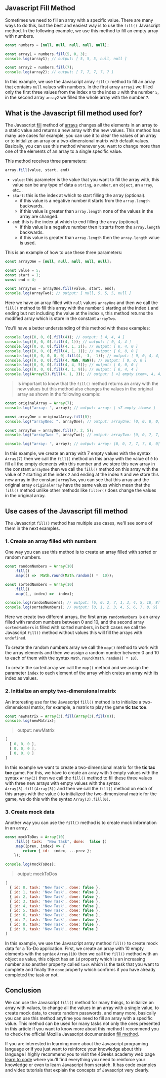 ## Javascript Fill Method

Sometimes we need to fill an array with a specific value. There are many ways to do this, but the best and easiest way is to use the `fill()` Javascript method. In the following example, we use this method to fill an empty array with numbers.

```js
const numbers = [null, null, null, null, null];

const array1 = numbers.fill(5, 0, 3);
console.log(array1); // output: [ 5, 5, 5, null, null ]

const array2 = numbers.fill(7);
console.log(array2); // output: [ 7, 7, 7, 7, 7 ]
```

In this example, we use the Javascript array `fill()` method to fill an array that contains `null` values with numbers. In the first array `array1` we filled only the first three values from the index `0` to the index `3` with the number `5`, in the second array `array2` we filled the whole array with the number `7`.

## What is the Javascript fill method used for?

The Javascript [fill](https://developer.mozilla.org/en-US/docs/Web/JavaScript/Reference/Global_Objects/Array/fill) method of [arrays](https://4geeks.com/lesson/what-is-an-array-define-array) changes all the elements in an array to a static value and returns a new array with the new values. This method has many use cases for example, you can use it to clear the values of an array or to initialize an array or a two-dimensional matrix with default values. Basically, you can use this method whenever you want to change more than one of the elements of an array to a single specific value.

This method receives three parameters:

```js
array.fill(value, start, end)
```

 - `value`: this parameter is the value that you want to fill the array with, this value can be any type of data a `string`, a `number`, an `object`, an `array`, etc...
 - `start`: this is the index at which to start filling the array (optional). 
    - if this value is a negative number it starts from the `array.length` backwards.
    - if this value is greater than `array.length` none of the values in the array are changed.
 - `end`: this is the index at which to end filling the array (optional).
    - if this value is a negative number then it starts from the `array.length` backwards.
    - if this value is greater than `array.length` then the `array.length` value is used.

This is an example of how to use these three parameters:

```js
const arrayOne = [null, null, null, null, null];

const value = 5;
const start = 1;
const end = 4;

const arrayTwo = arrayOne.fill(value, start, end);
console.log(arrayTwo); // output: [ null, 5, 5, 5, null ]
```

Here we have an array filled with `null` values `arrayOne` and then we call the `fill()` method to fill this array with the number `5` starting at the index `1` and ending but not including the value at the index `4`, this method returns the modified array which is store in the constant `arrayTwo`.

You'll have a better understanding of this method with these examples:

```js
console.log([0, 0, 0].fill(4)); // output: [ 4, 4, 4 ]
console.log([0, 0, 0].fill(4, 1)); // output: [ 0, 4, 4 ]
console.log([0, 0, 0].fill(4, 1, 2)); // output: [ 0, 4, 0 ]
console.log([0, 0, 0].fill(4, 1, 1)); // output: [ 0, 0, 0 ]
console.log([0, 0, 0, 0, 0].fill(4, -3, -1)); // output: [ 0, 0, 4, 4, 0 ]
console.log([0, 0, 0].fill(4, NaN, NaN)); // output: [ 0, 0, 0 ]
console.log([0, 0, 0].fill(4, 4, 5)); // output: [ 0, 0, 0 ]
console.log([0, 0, 0].fill(4, 1, 9)); // output: [ 0, 4, 4 ]
console.log(Array(5).fill(4, 1, 3)); // output: [ <1 empty item>, 4, 4, <2 empty items> ]
```

> Is important to know that the `fill()` method returns an array with the new values but this method also changes the values in the original array as shown in the following example:

```js
const originalArray = Array(7);
console.log("array: ", array); // output: array: [ <7 empty items> ]

const arrayOne = originalArray.fill(0);
console.log("arrayOne: ", arrayOne); // output: arrayOne: [0, 0, 0, 0, 0, 0, 0]

const arrayTwo = arrayOne.fill(7, 2, 5);
console.log("arrayTwo: ", arrayTwo); // output: arrayTwo: [0, 0, 7, 7, 7, 0, 0]

console.log("array: ", array); // output: array: [0, 0, 7, 7, 7, 0, 0]
```

In this example, we create an array with 7 empty values with the syntax `Array(7)` then we call the `fill()` method on this array with the value of `0` to fill all the empty elements with this number and we store this new array in the constant `arrayOne` then we call the `fill()` method on this array with the value of `7` starting at the index `2` and ending at the index `5` and we store this new array in the constant `arrayTwo`, you can see that this array and the original array `originalArray` have the same values which mean that the `fill()` method unlike other methods like `filter()` does change the values in the original array. 

## Use cases of the Javascript fill method 

The Javascript `fill()` method has multiple use cases, we'll see some of them in the next examples.

### 1. Create an array filled with numbers

One way you can use this method is to create an array filled with sorted or random numbers.

```js
const randomNumbers = Array(10)
    .fill()
    .map(() =>  Math.round(Math.random() *  10));  

const sortedNumbers = Array(10)
    .fill()
    .map((_, index) =>  index);

console.log(randomNumbers); // output: [6, 0, 2, 7, 1, 3, 4, 5, 10, 8]
console.log(sortedNumbers); // output: [0, 1, 2, 3, 4, 5, 6, 7, 8, 9]
```

Here we create two different arrays, the first array `randomNumbers` is an array filled with random numbers between 0 and 10, and the second array `sortedNumbers` is filled with sorted numbers, in both cases we call the Javascript `fill()` method without values this will fill the arrays with `undefined`. 

To create the random numbers array we call the `map()` method to work with the array elements and then we assign a random number between 0 and 10 to each of them with the syntax `Math.round(Math.ramdom() * 10)`.

To create the sorted array we call the `map()` method and we assign the parameter `index` to each element of the array which crates an array with its index as values.

### 2. Initialize an empty two-dimensional matrix

An interesting use for the Javascript `fill()` method is to initialize a two-dimensional matrix, for example, a matrix to play the game **tic tac toe**.

```js
const newMatrix = Array(3).fill(Array(3).fill(0));
console.log(newMatrix);
```
> output: newMatrix
```js
[ 
  [ 0, 0, 0 ], 
  [ 0, 0, 0 ], 
  [ 0, 0, 0 ] 
]
```

In this example we want to create a two-dimensional matrix for the **tic tac toe** game. For this, we have to create an array with `3` empty values with the syntax `Array(3)` then we call the `fill()` method to fill these three values with three new arrays with empty values with the syntax `Array(3).fill(Array(3))` and then we call the `fill()` method on each of this arrays with the value `0` to initialized the two-dimensional matrix for the game, we do this with the syntax `Array(3).fill(0)`.

### 3. Create mock data 

Another way you can use the `fill()` method is to create mock information in an array.

```js
const mockToDos = Array(10)
    .fill({ task:  "New Task", done:  false })
    .map((prev, index) => {
        return { id:  index, ...prev };
    });

console.log(mockToDos);
```
> output: mockToDos
```js
[
  { id: 0, task: 'New Task', done: false },
  { id: 1, task: 'New Task', done: false },
  { id: 2, task: 'New Task', done: false },
  { id: 3, task: 'New Task', done: false },
  { id: 4, task: 'New Task', done: false },
  { id: 5, task: 'New Task', done: false },
  { id: 6, task: 'New Task', done: false },
  { id: 7, task: 'New Task', done: false },
  { id: 8, task: 'New Task', done: false },
  { id: 9, task: 'New Task', done: false }
]
```

In this example, we use the Javascript array method `fill()` to create mock data for a To-Do application. First, we create an array with 10 empty elements with the syntax `Array(10)` then we call the `fill()` method with an object as value, this object has an `id` property which is an increasing number also another property called `task` which is the task that you want to complete and finally the `done` property which confirms if you have already completed the task or not.

## Conclusion

We can use the Javascript `fill()` method for many things, to initialize an array with values, to change all the values in an array with a single value, to create mock data, to create random passwords, and many more, basically you can use this method anytime you need to fill an array with a specific value. This method can be used for many tasks not only the ones presented in this article if you want to know more about this method I recommend you to check the official Mozilla Javascript documentation [fill method](https://developer.mozilla.org/en-US/docs/Web/JavaScript/Reference/Global_Objects/Array/fill).

If you are interested in learning more about the Javascript programing language or if you just want to reinforce your knowledge about this language I highly recommend you to visit the 4Geeks academy web page [learn to code](https://4geeks.com/lesson/what-is-javascript-learn-to-code-in-javascript) where you'll find everything you need to reinforce your knowledge or even to learn Javascript from scratch. It has code examples and video tutorials that explain the concepts of Javascript very clearly.
